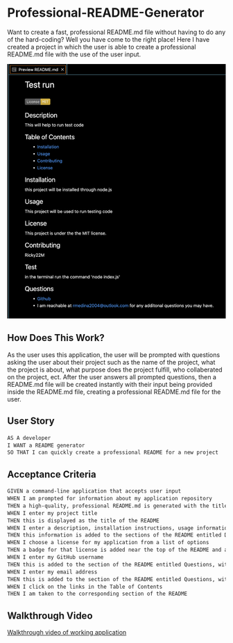 # Professional-README-Generator

Want to create a fast, professional README.md file without having to do any of the hard-coding? Well you have come to the right place! Here I have created a project in which the user is able to create a professional README.md file with the use of the user input.

![Screenshot of application](./sample/assets/image/VSCode-screenshot.png)

## How Does This Work?

As the user uses this application, the user will be prompted with questions asking the user about their project such as the name of the project, what the project is about, what purpose does the project fulfill, who collaberated on the project, ect. After the user answers all prompted questions, then a README.md file will be created instantly with their input being provided inside the README.md file, creating a professional README.md file for the user.

## User Story

```md
AS A developer
I WANT a README generator
SO THAT I can quickly create a professional README for a new project
```

## Acceptance Criteria

```md
GIVEN a command-line application that accepts user input
WHEN I am prompted for information about my application repository
THEN a high-quality, professional README.md is generated with the title of my project and sections entitled Description, Table of Contents, Installation, Usage, License, Contributing, Tests, and Questions
WHEN I enter my project title
THEN this is displayed as the title of the README
WHEN I enter a description, installation instructions, usage information, contribution guidelines, and test instructions
THEN this information is added to the sections of the README entitled Description, Installation, Usage, Contributing, and Tests
WHEN I choose a license for my application from a list of options
THEN a badge for that license is added near the top of the README and a notice is added to the section of the README entitled License that explains which license the application is covered under
WHEN I enter my GitHub username
THEN this is added to the section of the README entitled Questions, with a link to my GitHub profile
WHEN I enter my email address
THEN this is added to the section of the README entitled Questions, with instructions on how to reach me with additional questions
WHEN I click on the links in the Table of Contents
THEN I am taken to the corresponding section of the README
```

## Walkthrough Video

[Walkthrough video of working application](https://drive.google.com/file/d/1sYv5to1H83VmSMYDijCwh8gRYZxi88zW/view?usp=share_link)